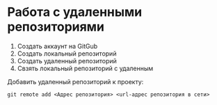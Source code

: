 # Работа с удаленными репозиториями

1. Создать аккаунт на GitGub
2. Создать локальный репозиторий
3. Создать удаленный репозиторий
4. Свзять локальный репозиторий с удаленным

Добавить удаленный репозиторий к проекту:
```
git remote add <Адрес репозитория> <url-адрес репозитория в сети>
```
